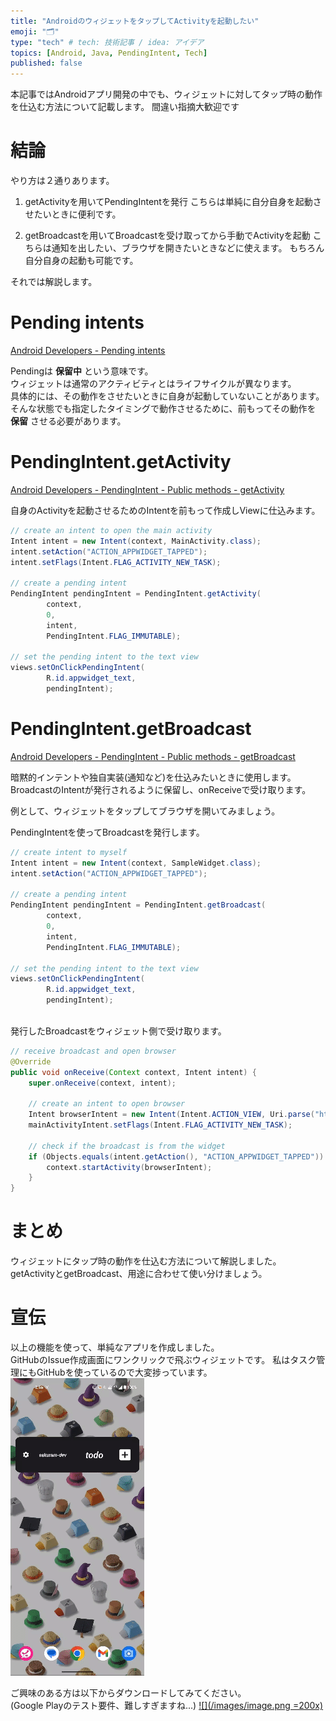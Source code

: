 ```yaml
---
title: "AndroidのウィジェットをタップしてActivityを起動したい"
emoji: "🗂"
type: "tech" # tech: 技術記事 / idea: アイデア
topics: [Android, Java, PendingIntent, Tech]
published: false
---
```


本記事ではAndroidアプリ開発の中でも、ウィジェットに対してタップ時の動作を仕込む方法について記載します。 
間違い指摘大歓迎です

# 結論

やり方は２通りあります。
1. getActivityを用いてPendingIntentを発行
    こちらは単純に自分自身を起動させたいときに便利です。

1. getBroadcastを用いてBroadcastを受け取ってから手動でActivityを起動
    こちらは通知を出したい、ブラウザを開きたいときなどに使えます。
    もちろん自分自身の起動も可能です。

それでは解説します。

# Pending intents
[Android Developers - Pending intents](https://developer.android.com/privacy-and-security/risks/pending-intent)

Pendingは __保留中__ という意味です。  
ウィジェットは通常のアクティビティとはライフサイクルが異なります。  
具体的には、その動作をさせたいときに自身が起動していないことがあります。  
そんな状態でも指定したタイミングで動作させるために、前もってその動作を __保留__ させる必要があります。

# PendingIntent.getActivity

[Android Developers - PendingIntent - Public methods -  getActivity](https://developer.android.com/reference/android/app/PendingIntent#getActivity(android.content.Context,%20int,%20android.content.Intent,%20int,%20android.os.Bundle))

自身のActivityを起動させるためのIntentを前もって作成しViewに仕込みます。

```java:SampleWidget.java
// create an intent to open the main activity
Intent intent = new Intent(context, MainActivity.class);
intent.setAction("ACTION_APPWIDGET_TAPPED");
intent.setFlags(Intent.FLAG_ACTIVITY_NEW_TASK);

// create a pending intent
PendingIntent pendingIntent = PendingIntent.getActivity(
        context,
        0,
        intent,
        PendingIntent.FLAG_IMMUTABLE);

// set the pending intent to the text view
views.setOnClickPendingIntent(
        R.id.appwidget_text,
        pendingIntent);
```

# PendingIntent.getBroadcast

[Android Developers - PendingIntent - Public methods - getBroadcast](https://developer.android.com/reference/android/app/PendingIntent#getBroadcast(android.content.Context,%20int,%20android.content.Intent,%20int))

暗黙的インテントや独自実装(通知など)を仕込みたいときに使用します。  
BroadcastのIntentが発行されるように保留し、onReceiveで受け取ります。 

例として、ウィジェットをタップしてブラウザを開いてみましょう。

PendingIntentを使ってBroadcastを発行します。  

```java:SampleWidget.java
// create intent to myself
Intent intent = new Intent(context, SampleWidget.class);
intent.setAction("ACTION_APPWIDGET_TAPPED");

// create a pending intent
PendingIntent pendingIntent = PendingIntent.getBroadcast(
        context,
        0,
        intent,
        PendingIntent.FLAG_IMMUTABLE);

// set the pending intent to the text view
views.setOnClickPendingIntent(
        R.id.appwidget_text,
        pendingIntent);
    
```

発行したBroadcastをウィジェット側で受け取ります。
```java:SampleWidget.java
// receive broadcast and open browser
@Override
public void onReceive(Context context, Intent intent) {
    super.onReceive(context, intent);

    // create an intent to open browser
    Intent browserIntent = new Intent(Intent.ACTION_VIEW, Uri.parse("https://example.com"));
    mainActivityIntent.setFlags(Intent.FLAG_ACTIVITY_NEW_TASK);

    // check if the broadcast is from the widget
    if (Objects.equals(intent.getAction(), "ACTION_APPWIDGET_TAPPED")) {
        context.startActivity(browserIntent);
    }
}
```

# まとめ
ウィジェットにタップ時の動作を仕込む方法について解説しました。  
getActivityとgetBroadcast、用途に合わせて使い分けましょう。  

# 宣伝
以上の機能を使って、単純なアプリを作成しました。  
GitHubのIssue作成画面にワンクリックで飛ぶウィジェットです。
私はタスク管理にもGitHubを使っているので大変捗っています。
![](/images/screen.gif)

ご興味のある方は以下からダウンロードしてみてください。  
(Google Playのテスト要件、難しすぎますね...)
[![](/images/image.png =200x)](https://www.amazon.co.jp/gp/product/B0CR7TJ67S)
